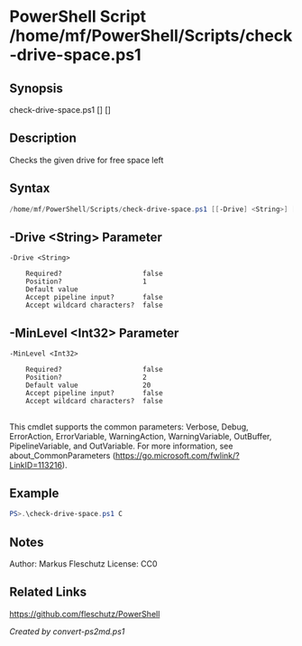 # PowerShell Script /home/mf/PowerShell/Scripts/check-drive-space.ps1

## Synopsis
check-drive-space.ps1 [<drive>] [<min-level>]

## Description
Checks the given drive for free space left

## Syntax
```powershell
/home/mf/PowerShell/Scripts/check-drive-space.ps1 [[-Drive] <String>] [[-MinLevel] <Int32>] [<CommonParameters>]
```

## -Drive &lt;String&gt; Parameter

```
-Drive <String>
    
    Required?                    false
    Position?                    1
    Default value                
    Accept pipeline input?       false
    Accept wildcard characters?  false
```

## -MinLevel &lt;Int32&gt; Parameter

```
-MinLevel <Int32>
    
    Required?                    false
    Position?                    2
    Default value                20
    Accept pipeline input?       false
    Accept wildcard characters?  false
```
## <CommonParameters>
This cmdlet supports the common parameters: Verbose, Debug, ErrorAction, ErrorVariable, WarningAction, WarningVariable, OutBuffer, PipelineVariable, and OutVariable. For more information, see about_CommonParameters (https://go.microsoft.com/fwlink/?LinkID=113216).

## Example
```powershell
PS>.\check-drive-space.ps1 C
```


## Notes
Author:  Markus Fleschutz
License: CC0

## Related Links
https://github.com/fleschutz/PowerShell

*Created by convert-ps2md.ps1*
